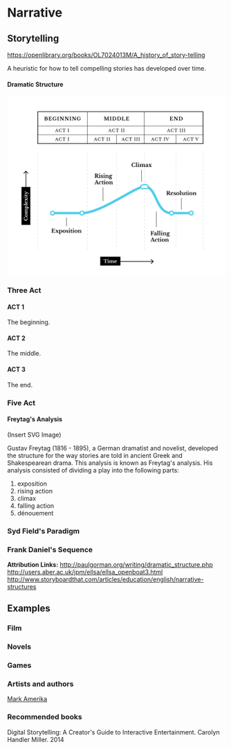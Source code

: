 # Narrative

## Storytelling
https://openlibrary.org/books/OL7024013M/A_history_of_story-telling

A heuristic for how to tell compelling stories has developed over time.

#### Dramatic Structure
![Dramatic structure plot diagram](dramatic_structure_plot_diagram.png)

### Three Act
#### ACT 1
 The beginning.
#### ACT 2
 The middle.
#### ACT 3
 The end.

### Five Act
#### Freytag's Analysis

(Insert SVG Image)

Gustav Freytag (1816 - 1895), a German dramatist and novelist, developed the structure for the way stories are told in ancient Greek and Shakespearean drama. This analysis is known as Freytag's analysis. His analysis consisted of dividing a play into the following parts:

1. exposition
2. rising action
3. climax
4. falling action
5. dénouement

### Syd Field's Paradigm

### Frank Daniel's Sequence

**Attribution Links:**
http://paulgorman.org/writing/dramatic_structure.php
http://users.aber.ac.uk/jpm/ellsa/ellsa_openboat3.html
http://www.storyboardthat.com/articles/education/english/narrative-structures

## Examples
### Film
### Novels
### Games
### Artists and authors
[Mark Amerika](http://www.altx.com/amerika.online/)
### Recommended books
Digital Storytelling: A Creator's Guide to Interactive Entertainment. Carolyn Handler Miller. 2014